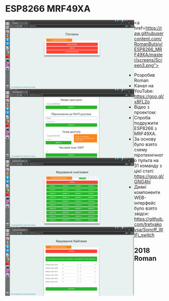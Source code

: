 # ESP8266 MRF49XA
<a href="https://raw.githubusercontent.com/RomanButsiy/ESP8266_MRF49XA/master/screens/Screen1.png"><img src="https://raw.githubusercontent.com/RomanButsiy/ESP8266_MRF49XA/master/screens/Screen1.png" align="left" height="220" width="410" ></a>
<a href="https://raw.githubusercontent.com/RomanButsiy/ESP8266_MRF49XA/master/screens/Screen2.png"><img src="https://raw.githubusercontent.com/RomanButsiy/ESP8266_MRF49XA/master/screens/Screen2.png" align="left" height="220" width="410" ></a>
<a href=https://raw.githubusercontent.com/RomanButsiy/ESP8266_MRF49XA/master/screens/Screen3.png"><img src="https://raw.githubusercontent.com/RomanButsiy/ESP8266_MRF49XA/master/screens/Screen3.png" align="left" height="220" width="410" ></a>
<a href="https://raw.githubusercontent.com/RomanButsiy/ESP8266_MRF49XA/master/screens/Screen4.png"><img src="https://raw.githubusercontent.com/RomanButsiy/ESP8266_MRF49XA/master/screens/Screen4.png" align="left" height="220" width="410" ></a>

 - Розробив Roman
 - Канал на YouTube: https://goo.gl/x8FL2o
 - Відео з проектом: 
 - Спроба подружити ESP8266 з MRF49XA. 
 - За основу було взято схему піротехнічного пульта на 31 команду з цієї статі: https://goo.gl/GNG4hi
 - Деякі компоненти WEB-інтерфейс було взято звідси: https://github.com/tretyakovsa/Sonoff_WiFi_switch 
## 2018 Roman
